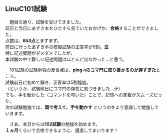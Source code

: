 ## LinuC101試験
&emsp;題目の通り、試験を受けてきました。  
前日と当日にあずき本をひたすら見ていたおかげか、**合格**することができました。  
点数は、**653点**とまずまず。  
前日に行ったあずき本の模擬試験の正答率が5割。**泣**  
特に記述問題がダメダメでしたが、  
本試験の中で難しい記述問題はほとんど出なかった...と思う。  

&emsp;101試験の試験勉強の反省点は、**ping-tのコマ門に取り掛かるのが遅すぎた**ところ。  
試験前日に初めて解き、正答率は5割程度。  
（というか、試験前日にコマ門の存在に気づきました...汗）  
でも、手を動かした（コマンドを叩いた）ことで、記憶への定着がスムーズだった。  
次の試験勉強では、**頭で考えて、手を動かす** というのをより意識して勉強していきます。

&emsp;さあ、本日からは**102試験**の勉強を始めます。  
**１ヵ月**くらいで合格できるように、邁進してまいります！  
